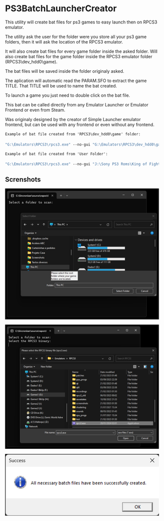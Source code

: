 # PS3BatchLauncherCreator

This utility will create bat files for ps3 games to easy launch then on RPCS3 emulator.

The utility ask the user for the folder were you store all your ps3 game folders, then it will ask the location of the RPCS3 emulator.

It will also create bat files for every game folder inside the asked folder. Will also create bat files for the game folder inside the RPCS3 emulator folder (RPCS3\dev_hdd0\game).

The bat files will be saved inside the folder originaly asked.

The aplication will automatic read the PARAM.SFO to extract the game TITLE. That TITLE will be used to name the bat created.

To launch a game you just need to double click on the bat file.

This bat can be called directly from any Emulator Launcher or Emulator Frontend or even from Steam.

Was originaly designed by the creator of Simple Launcher emulator frontend, but can be used with any frontend or even without any frontend.

```bat
Example of bat file created from 'RPCS3\dev_hdd0\game' folder:

"G:\Emulators\RPCS3\rpcs3.exe" --no-gui "G:\Emulators\RPCS3\dev_hdd0\game\NPUB30024\USRDIR\EBOOT.BIN"
```

```bat
Example of bat file created from 'User Folder':

"G:\Emulators\RPCS3\rpcs3.exe" --no-gui "J:\Sony PS3 Roms\King of Fighters XIII, The (USA) (En,Ja,Fr,De,Es,It,Zh,Ko)\PS3_GAME\USRDIR\EBOOT.BIN"
```

## Screnshots

![Screenshot](screenshot1.png)

![Screenshot](screenshot2.png)

![Screenshot](screenshot3.png)